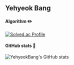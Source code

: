 ## Yehyeok Bang
#### Algorithm :pencil2:
 
[![Solved.ac Profile](http://mazassumnida.wtf/api/generate_badge?boj=aksk333)](https://solved.ac/aksk333)

#### GitHub stats :seedling:

![YehyeokBang's GitHub stats](https://github-readme-stats.vercel.app/api?username=YehyeokBang&show_icons=true&theme=nord)
<!--
**YehyeokBang/YehyeokBang** is a ✨ _special_ ✨ repository because its `README.md` (this file) appears on your GitHub profile.

Here are some ideas to get you started:

- 🔭 I’m currently working on ...
- 🌱 I’m currently learning ...
- 👯 I’m looking to collaborate on ...
- 🤔 I’m looking for help with ...
- 💬 Ask me about ...
- 📫 How to reach me: ...
- 😄 Pronouns: ...
- ⚡ Fun fact: ...
-->
